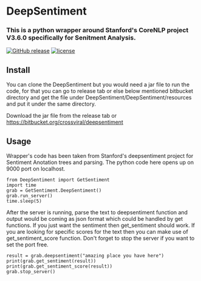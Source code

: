 # DeepSentiment

### This is a python wrapper around Stanford's CoreNLP project V3.6.0 specifically for Senitment Analysis.

[![GitHub release](https://img.shields.io/badge/release-0.1.0-green.svg?maxAge=2592000)](https://github.com/AbhinavBhatnagar/DeepSentiment/releases) [![license](https://img.shields.io/github/license/mashape/apistatus.svg?maxAge=2592000)](https://github.com/AbhinavBhatnagar/DeepSentiment/blob/master/LICENSE) 



## Install
You can clone the DeepSentiment but you would need a jar file to run the code, for that you can go to release tab or else below mentioned bitbucket directory and get the file under DeepSentiment/DeepSentiment/resources and put it under the same directory.

Download the jar file from the release tab or https://bitbucket.org/crossviral/deepsentiment 


## Usage

Wrapper's code has been taken from Stanford's deepsentiment project for Sentiment Anotation trees and parsing. The python code here opens up on 9000 port on localhost.

```
from DeepSentiment import GetSentiment
import time
grab = GetSentiment.DeepSentiment()
grab.run_server()
time.sleep(5)
```

After the server is running, parse the text to deepsentiment function and output would be coming as json format which could be handled by get functions. If you just want the sentiment then get_sentiment should work. If you are looking for specific scores for the text then you can make use of get_sentiment_score function. Don't forget to stop the server if you want to set the port free.

```
result = grab.deepsentiment("amazing place you have here")
print(grab.get_sentiment(result))
print(grab.get_sentiment_score(result))
grab.stop_server()
```

